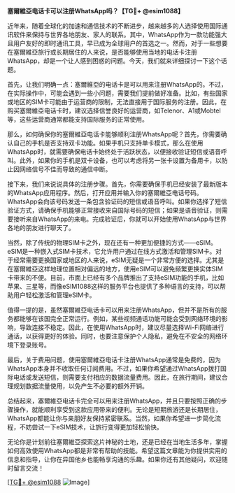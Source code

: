 **塞爾維亞电话卡可以注册WhatsApp吗？【TG💪+ @esim1088】**

近年来，随着全球化的加速和通信技术的不断进步，越来越多的人选择使用国际通讯软件来保持与世界各地朋友、家人的联系。其中，WhatsApp作为一款功能强大且用户友好的即时通讯工具，早已成为全球用户的首选之一。然而，对于一些想要在塞爾維亞旅行或长期居住的人来说，是否能够使用当地的电话卡注册WhatsApp，却是一个让人感到困惑的问题。今天，我们就来详细探讨一下这个话题。

首先，让我们明确一点：塞爾維亞的电话卡是可以用来注册WhatsApp的。不过，在实际操作中，可能会遇到一些小问题，需要我们提前做好准备。比如，有些国家或地区的SIM卡可能由于运营商的限制，无法直接用于国际服务的注册。因此，在购买塞爾維亞电话卡时，建议选择信誉良好的运营商，如Telenor、A1或Mobtel等，这些运营商通常都能支持国际服务的正常使用。

那么，如何确保你的塞爾維亞电话卡能够顺利注册WhatsApp呢？首先，你需要确认自己的手机是否支持双卡功能。如果手机只支持单卡模式，那么在使用WhatsApp时，就需要确保电话卡始终处于活跃状态，以便接收验证短信或语音呼叫。此外，如果你的手机是双卡设备，也可以考虑将另一张卡设置为备用卡，以防止因网络信号不佳而导致的通信中断。

接下来，我们来说说具体的注册步骤。首先，你需要确保手机已经安装了最新版本的WhatsApp应用程序。然后，打开应用并输入你的塞爾維亞电话号码。WhatsApp会向该号码发送一条包含验证码的短信或语音呼叫。如果你选择了短信验证方式，请确保手机能够正常接收来自国际号码的短信；如果是语音验证，则需要接听来自WhatsApp的来电。完成验证后，你就可以开始使用WhatsApp与世界各地的朋友进行聊天了。

当然，除了传统的物理SIM卡之外，现在还有一种更加便捷的方式——eSIM。eSIM是一种嵌入式SIM卡技术，它允许用户通过在线方式激活和管理SIM卡。对于经常需要更换国家或地区的人来说，eSIM无疑是一个非常方便的选择。尤其是在塞爾維亞这样地理位置相对偏远的地方，使用eSIM可以避免频繁更换实体SIM卡带来的不便。目前，市面上已经有多个品牌推出了支持eSIM功能的手机，比如苹果、三星等，而像eSIM1088这样的服务平台也提供了多种语言的支持，可以帮助用户轻松激活和管理eSIM卡。

值得一提的是，虽然塞爾維亞电话卡可以用来注册WhatsApp，但并不是所有的服务都能够在该国完全正常运行。例如，某些视频通话功能可能会受到网络环境的影响，导致连接不稳定。因此，在使用WhatsApp时，建议尽量选择Wi-Fi网络进行通话，以获得更好的体验。同时，也要注意保护个人隐私，避免在不安全的网络环境下登录账号。

最后，关于费用问题，使用塞爾維亞电话卡注册WhatsApp通常是免费的，因为WhatsApp本身并不收取任何订阅费用。不过，如果你希望通过WhatsApp拨打国际电话或发送短信，则需要支付相应的数据流量费用。因此，在旅行期间，建议合理规划数据流量使用，以免产生不必要的额外开销。

总结起来，塞爾維亞电话卡完全可以用来注册WhatsApp，并且只要按照正确的步骤操作，就能顺利享受到这款应用带来的便利。无论是短期旅游还是长期居住，WhatsApp都能让你与亲朋好友保持紧密联系。当然，如果你希望进一步简化流程，不妨尝试一下eSIM技术，让旅行变得更加轻松愉快。

无论你是计划前往塞爾維亞探索这片神秘的土地，还是已经在当地生活多年，掌握如何高效使用WhatsApp都是非常有帮助的技能。希望这篇文章能为你提供实用的信息和指导，让你在异国他乡也能畅享沟通的乐趣。如果你还有其他疑问，欢迎随时留言交流！

[[TG💪+ @esim1088](https://t.me/s/esim1088) ![Image](https://i.postimg.cc/4NQfJmqS/Snipaste-2025-05-13-00-14-12.png)]